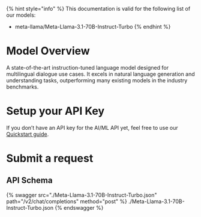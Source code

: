 [#references:start]: <> ({ "template": "openapi" })
{% hint style="info" %}
This documentation is valid for the following list of our models:
* meta-llama/Meta-Llama-3.1-70B-Instruct-Turbo
{% endhint %}

# Model Overview
A state-of-the-art instruction-tuned language model designed for multilingual dialogue use cases. It excels in natural language generation and understanding tasks, outperforming many existing models in the industry benchmarks.

# Setup your API Key
If you don’t have an API key for the AI/ML API yet, feel free to use our [Quickstart guide](https://docs.aimlapi.com/quickstart/setting-up).

# Submit a request
## API Schema
{% swagger src="./Meta-Llama-3.1-70B-Instruct-Turbo.json" path="/v2/chat/completions" method="post" %}
./Meta-Llama-3.1-70B-Instruct-Turbo.json
{% endswagger %}

[#references:end]: <> ({})